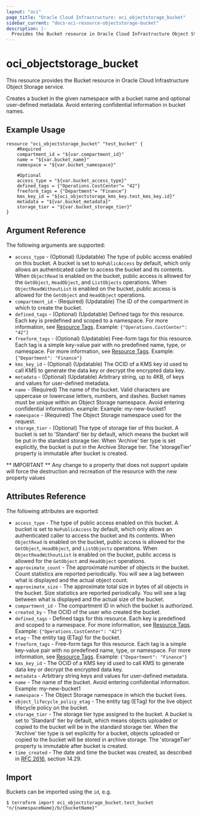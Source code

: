 ```yaml
---
layout: "oci"
page_title: "Oracle Cloud Infrastructure: oci_objectstorage_bucket"
sidebar_current: "docs-oci-resource-objectstorage-bucket"
description: |-
  Provides the Bucket resource in Oracle Cloud Infrastructure Object Storage service
---
```


# oci_objectstorage_bucket
This resource provides the Bucket resource in Oracle Cloud Infrastructure Object Storage service.

Creates a bucket in the given namespace with a bucket name and optional user-defined metadata. Avoid entering
confidential information in bucket names.


## Example Usage

```hcl
resource "oci_objectstorage_bucket" "test_bucket" {
	#Required
	compartment_id = "${var.compartment_id}"
	name = "${var.bucket_name}"
	namespace = "${var.bucket_namespace}"

	#Optional
	access_type = "${var.bucket_access_type}"
	defined_tags = {"Operations.CostCenter"= "42"}
	freeform_tags = {"Department"= "Finance"}
	kms_key_id = "${oci_objectstorage_kms_key.test_kms_key.id}"
	metadata = "${var.bucket_metadata}"
	storage_tier = "${var.bucket_storage_tier}"
}
```

## Argument Reference

The following arguments are supported:

* `access_type` - (Optional) (Updatable) The type of public access enabled on this bucket. A bucket is set to `NoPublicAccess` by default, which only allows an authenticated caller to access the bucket and its contents. When `ObjectRead` is enabled on the bucket, public access is allowed for the `GetObject`, `HeadObject`, and `ListObjects` operations. When `ObjectReadWithoutList` is enabled on the bucket, public access is allowed for the `GetObject` and `HeadObject` operations. 
* `compartment_id` - (Required) (Updatable) The ID of the compartment in which to create the bucket.
* `defined_tags` - (Optional) (Updatable) Defined tags for this resource. Each key is predefined and scoped to a namespace. For more information, see [Resource Tags](https://docs.cloud.oracle.com/iaas/Content/General/Concepts/resourcetags.htm). Example: `{"Operations.CostCenter": "42"}` 
* `freeform_tags` - (Optional) (Updatable) Free-form tags for this resource. Each tag is a simple key-value pair with no predefined name, type, or namespace. For more information, see [Resource Tags](https://docs.cloud.oracle.com/iaas/Content/General/Concepts/resourcetags.htm). Example: `{"Department": "Finance"}` 
* `kms_key_id` - (Optional) (Updatable) The OCID of a KMS key id used to call KMS to generate the data key or decrypt the encrypted data key.
* `metadata` - (Optional) (Updatable) Arbitrary string, up to 4KB, of keys and values for user-defined metadata.
* `name` - (Required) The name of the bucket. Valid characters are uppercase or lowercase letters, numbers, and dashes. Bucket names must be unique within an Object Storage namespace. Avoid entering confidential information. example: Example: my-new-bucket1 
* `namespace` - (Required) The Object Storage namespace used for the request.
* `storage_tier` - (Optional) The type of storage tier of this bucket. A bucket is set to 'Standard' tier by default, which means the bucket will be put in the standard storage tier. When 'Archive' tier type is set explicitly, the bucket is put in the Archive Storage tier. The 'storageTier' property is immutable after bucket is created. 


** IMPORTANT **
Any change to a property that does not support update will force the destruction and recreation of the resource with the new property values

## Attributes Reference

The following attributes are exported:

* `access_type` - The type of public access enabled on this bucket. A bucket is set to `NoPublicAccess` by default, which only allows an authenticated caller to access the bucket and its contents. When `ObjectRead` is enabled on the bucket, public access is allowed for the `GetObject`, `HeadObject`, and `ListObjects` operations. When `ObjectReadWithoutList` is enabled on the bucket, public access is allowed for the `GetObject` and `HeadObject` operations. 
* `approximate_count` - The approximate number of objects in the bucket. Count statistics are reported periodically. You will see a lag between what is displayed and the actual object count. 
* `approximate_size` - The approximate total size in bytes of all objects in the bucket. Size statistics are reported periodically. You will see a lag between what is displayed and the actual size of the bucket. 
* `compartment_id` - The compartment ID in which the bucket is authorized.
* `created_by` - The OCID of the user who created the bucket.
* `defined_tags` - Defined tags for this resource. Each key is predefined and scoped to a namespace. For more information, see [Resource Tags](https://docs.cloud.oracle.com/iaas/Content/General/Concepts/resourcetags.htm). Example: `{"Operations.CostCenter": "42"}` 
* `etag` - The entity tag (ETag) for the bucket.
* `freeform_tags` - Free-form tags for this resource. Each tag is a simple key-value pair with no predefined name, type, or namespace. For more information, see [Resource Tags](https://docs.cloud.oracle.com/iaas/Content/General/Concepts/resourcetags.htm). Example: `{"Department": "Finance"}` 
* `kms_key_id` - The OCID of a KMS key id used to call KMS to generate data key or decrypt the encrypted data key. 
* `metadata` - Arbitrary string keys and values for user-defined metadata.
* `name` - The name of the bucket. Avoid entering confidential information. Example: my-new-bucket1 
* `namespace` - The Object Storage namespace in which the bucket lives.
* `object_lifecycle_policy_etag` - The entity tag (ETag) for the live object lifecycle policy on the bucket.
* `storage_tier` - The storage tier type assigned to the bucket. A bucket is set to 'Standard' tier by default, which means objects uploaded or copied to the bucket will be in the standard storage tier. When the 'Archive' tier type is set explicitly for a bucket, objects uploaded or copied to the bucket will be stored in archive storage. The 'storageTier' property is immutable after bucket is created. 
* `time_created` - The date and time the bucket was created, as described in [RFC 2616](https://tools.ietf.org/rfc/rfc2616), section 14.29.

## Import

Buckets can be imported using the `id`, e.g.

```
$ terraform import oci_objectstorage_bucket.test_bucket "n/{namespaceName}/b/{bucketName}" 
```

